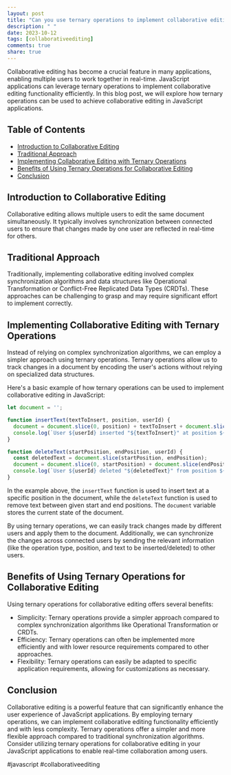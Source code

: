 ```yaml
---
layout: post
title: "Can you use ternary operations to implement collaborative editing in JavaScript applications?"
description: " "
date: 2023-10-12
tags: [collaborativeediting]
comments: true
share: true
---
```


Collaborative editing has become a crucial feature in many applications, enabling multiple users to work together in real-time. JavaScript applications can leverage ternary operations to implement collaborative editing functionality efficiently. In this blog post, we will explore how ternary operations can be used to achieve collaborative editing in JavaScript applications.

## Table of Contents
- [Introduction to Collaborative Editing](#introduction-to-collaborative-editing)
- [Traditional Approach](#traditional-approach)
- [Implementing Collaborative Editing with Ternary Operations](#implementing-collaborative-editing-with-ternary-operations)
- [Benefits of Using Ternary Operations for Collaborative Editing](#benefits-of-using-ternary-operations-for-collaborative-editing)
- [Conclusion](#conclusion)

## Introduction to Collaborative Editing

Collaborative editing allows multiple users to edit the same document simultaneously. It typically involves synchronization between connected users to ensure that changes made by one user are reflected in real-time for others.

## Traditional Approach

Traditionally, implementing collaborative editing involved complex synchronization algorithms and data structures like Operational Transformation or Conflict-Free Replicated Data Types (CRDTs). These approaches can be challenging to grasp and may require significant effort to implement correctly.

## Implementing Collaborative Editing with Ternary Operations

Instead of relying on complex synchronization algorithms, we can employ a simpler approach using ternary operations. Ternary operations allow us to track changes in a document by encoding the user's actions without relying on specialized data structures.

Here's a basic example of how ternary operations can be used to implement collaborative editing in JavaScript:

```javascript
let document = '';

function insertText(textToInsert, position, userId) {
  document = document.slice(0, position) + textToInsert + document.slice(position);
  console.log(`User ${userId} inserted "${textToInsert}" at position ${position}`);
}

function deleteText(startPosition, endPosition, userId) {
  const deletedText = document.slice(startPosition, endPosition);
  document = document.slice(0, startPosition) + document.slice(endPosition);
  console.log(`User ${userId} deleted "${deletedText}" from position ${startPosition} to ${endPosition}`);
}
```

In the example above, the `insertText` function is used to insert text at a specific position in the document, while the `deleteText` function is used to remove text between given start and end positions. The `document` variable stores the current state of the document.

By using ternary operations, we can easily track changes made by different users and apply them to the document. Additionally, we can synchronize the changes across connected users by sending the relevant information (like the operation type, position, and text to be inserted/deleted) to other users.

## Benefits of Using Ternary Operations for Collaborative Editing

Using ternary operations for collaborative editing offers several benefits:

- Simplicity: Ternary operations provide a simpler approach compared to complex synchronization algorithms like Operational Transformation or CRDTs.
- Efficiency: Ternary operations can often be implemented more efficiently and with lower resource requirements compared to other approaches.
- Flexibility: Ternary operations can easily be adapted to specific application requirements, allowing for customizations as necessary.

## Conclusion

Collaborative editing is a powerful feature that can significantly enhance the user experience of JavaScript applications. By employing ternary operations, we can implement collaborative editing functionality efficiently and with less complexity. Ternary operations offer a simpler and more flexible approach compared to traditional synchronization algorithms. Consider utilizing ternary operations for collaborative editing in your JavaScript applications to enable real-time collaboration among users.

\#javascript \#collaborativeediting